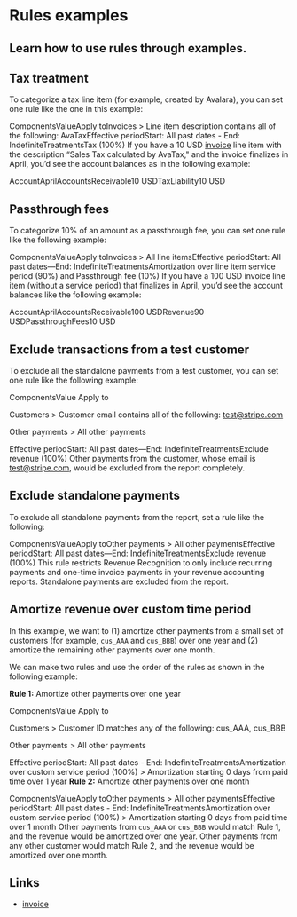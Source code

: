 # Rules examples

## Learn how to use rules through examples.

## Tax treatment

To categorize a tax line item (for example, created by Avalara), you can set one
rule like the one in this example:

ComponentsValueApply toInvoices > Line item description contains all of the
following: AvaTaxEffective periodStart: All past dates - End:
IndefiniteTreatmentsTax (100%)
If you have a 10 USD [invoice](https://docs.stripe.com/api/invoices) line item
with the description “Sales Tax calculated by AvaTax," and the invoice finalizes
in April, you’d see the account balances as in the following example:

AccountAprilAccountsReceivable10 USDTaxLiability10 USD
## Passthrough fees

To categorize 10% of an amount as a passthrough fee, you can set one rule like
the following example:

ComponentsValueApply toInvoices > All line itemsEffective periodStart: All past
dates—End: IndefiniteTreatmentsAmortization over line item service period (90%)
and Passthrough fee (10%)
If you have a 100 USD invoice line item (without a service period) that
finalizes in April, you’d see the account balances like the following example:

AccountAprilAccountsReceivable100 USDRevenue90 USDPassthroughFees10 USD
## Exclude transactions from a test customer

To exclude all the standalone payments from a test customer, you can set one
rule like the following example:

ComponentsValue
Apply to

Customers > Customer email contains all of the following: test@stripe.com

Other payments > All other payments

Effective periodStart: All past dates—End: IndefiniteTreatmentsExclude revenue
(100%)
Other payments from the customer, whose email is test@stripe.com, would be
excluded from the report completely.

## Exclude standalone payments

To exclude all standalone payments from the report, set a rule like the
following:

ComponentsValueApply toOther payments > All other paymentsEffective periodStart:
All past dates—End: IndefiniteTreatmentsExclude revenue (100%)
This rule restricts Revenue Recognition to only include recurring payments and
one-time invoice payments in your revenue accounting reports. Standalone
payments are excluded from the report.

## Amortize revenue over custom time period

In this example, we want to (1) amortize other payments from a small set of
customers (for example, `cus_AAA` and `cus_BBB`) over one year and (2) amortize
the remaining other payments over one month.

We can make two rules and use the order of the rules as shown in the following
example:

**Rule 1:** Amortize other payments over one year

ComponentsValue
Apply to

Customers > Customer ID matches any of the following: cus_AAA, cus_BBB

Other payments > All other payments

Effective periodStart: All past dates - End: IndefiniteTreatmentsAmortization
over custom service period (100%) > Amortization starting 0 days from paid time
over 1 year
**Rule 2:** Amortize other payments over one month

ComponentsValueApply toOther payments > All other paymentsEffective periodStart:
All past dates - End: IndefiniteTreatmentsAmortization over custom service
period (100%) > Amortization starting 0 days from paid time over 1 month
Other payments from `cus_AAA` or `cus_BBB` would match Rule 1, and the revenue
would be amortized over one year. Other payments from any other customer would
match Rule 2, and the revenue would be amortized over one month.

## Links

- [invoice](https://docs.stripe.com/api/invoices)